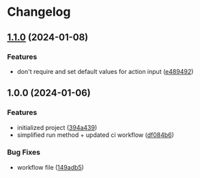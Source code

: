 # Changelog

## [1.1.0](https://github.com/tada5hi/monorepo-publish-action/compare/v1.0.0...v1.1.0) (2024-01-08)


### Features

* don't require and set default values for action input ([e489492](https://github.com/tada5hi/monorepo-publish-action/commit/e4894925a5f1484744b181e423fe9a1529683437))

## 1.0.0 (2024-01-06)


### Features

* initialized project ([394a439](https://github.com/tada5hi/monorepo-publish-action/commit/394a439628676dd2ba7559efab2801284c18367e))
* simplified run method + updated ci workflow ([df084b6](https://github.com/tada5hi/monorepo-publish-action/commit/df084b6337c2942b7933eb7a03d5c464f4b984fa))


### Bug Fixes

* workflow file ([149adb5](https://github.com/tada5hi/monorepo-publish-action/commit/149adb5b243bc0242276256c2995fcdadb37a9c2))
